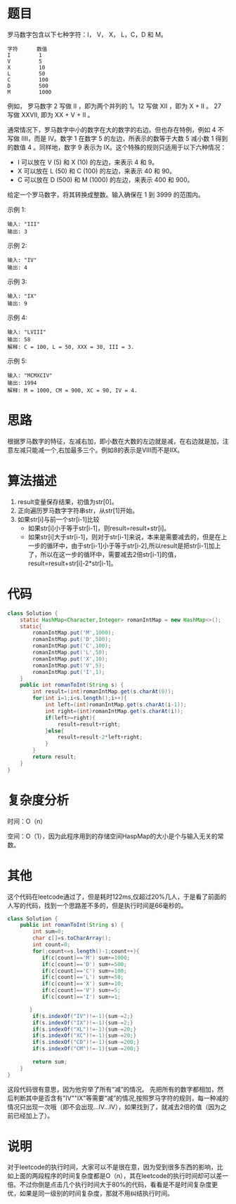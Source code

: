# 题目
罗马数字包含以下七种字符：I， V， X， L，C，D 和 M。

    字符      数值
    I         1
    V         5
    X         10
    L         50
    C         100
    D         500
    M         1000

例如， 罗马数字 2 写做 II ，即为两个并列的 1。12 写做 XII ，即为 X + II 。 27 写做  XXVII, 即为 XX + V + II 。

通常情况下，罗马数字中小的数字在大的数字的右边。但也存在特例，例如 4 不写做 IIII，而是 IV。数字 1 在数字 5 的左边，所表示的数等于大数 5 减小数 1 得到的数值 4 。同样地，数字 9 表示为 IX。这个特殊的规则只适用于以下六种情况：

* I 可以放在 V (5) 和 X (10) 的左边，来表示 4 和 9。
* X 可以放在 L (50) 和 C (100) 的左边，来表示 40 和 90。 
* C 可以放在 D (500) 和 M (1000) 的左边，来表示 400 和 900。

给定一个罗马数字，将其转换成整数。输入确保在 1 到 3999 的范围内。

示例 1:
```
输入: "III"
输出: 3
```
示例 2:
```
输入: "IV"
输出: 4
```
示例 3:
```
输入: "IX"
输出: 9
```
示例 4:
```
输入: "LVIII"
输出: 58
解释: C = 100, L = 50, XXX = 30, III = 3.
```
示例 5:
```
输入: "MCMXCIV"
输出: 1994
解释: M = 1000, CM = 900, XC = 90, IV = 4.
```
# 思路
根据罗马数字的特征，左减右加，即小数在大数的左边就是减，在右边就是加，注意左减只能减一个,右加最多三个。例如8的表示是VIII而不是IIX。

# 算法描述
1. result变量保存结果，初值为str[0]。
2. 正向遍历罗马数字字符串str，从str[1]开始。
3. 如果str[i]与前一个str[i-1]比较
    * 如果str[i]小于等于str[i-1]，则result=result+str[i]。
    * 如果str[i]大于str[i-1]，则对于str[i-1]来说，本来是需要减去的，但是在上一步的循环中，由于str[i-1]小于等于str[i-2],所以result是把str[i-1]加上了，所以在这一步的循环中，需要减去2倍str[i-1]的值，result=result+str[i]-2*str[i-1]。

# 代码

```java
class Solution {
    static HashMap<Character,Integer> romanIntMap = new HashMap<>();
    static{
        romanIntMap.put('M',1000);
        romanIntMap.put('D',500);
        romanIntMap.put('C',100);
        romanIntMap.put('L',50);
        romanIntMap.put('X',10);
        romanIntMap.put('V',5);
        romanIntMap.put('I',1);
    }
    public int romanToInt(String s) {
        int result=(int)romanIntMap.get(s.charAt(0));
        for(int i=1;i<s.length();i++){
            int left=(int)romanIntMap.get(s.charAt(i-1));
            int right=(int)romanIntMap.get(s.charAt(i));
            if(left>=right){
                result=result+right;
            }else{
                result=result-2*left+right;
            }
        }
        return result;
    }
}
```

# 复杂度分析
时间：O（n）

空间：O（1），因为此程序用到的存储空间HaspMap的大小是个与输入无关的常数。
# 其他
这个代码在leetcode通过了，但是耗时122ms,仅超过20%几人，于是看了前面的人写的代码，找到一个思路差不多的，但是执行时间是66毫秒的。
```java
class Solution {
    public int romanToInt(String s) {
        int sum=0;
        char c[]=s.toCharArray();
        int count=0;
        for(;count<=s.length()-1;count++){
           if(c[count]=='M') sum+=1000;
           if(c[count]=='D') sum+=500;
           if(c[count]=='C') sum+=100;
           if(c[count]=='L') sum+=50;
           if(c[count]=='X') sum+=10;
           if(c[count]=='V') sum+=5;
           if(c[count]=='I') sum+=1;

       }
        if(s.indexOf("IV")!=-1){sum-=2;}
        if(s.indexOf("IX")!=-1){sum-=2;}
        if(s.indexOf("XL")!=-1){sum-=20;}
        if(s.indexOf("XC")!=-1){sum-=20;}
        if(s.indexOf("CD")!=-1){sum-=200;}
        if(s.indexOf("CM")!=-1){sum-=200;}
    
        return sum;
    }
}
```
这段代码很有意思，因为他穷举了所有“减”的情况。
先把所有的数字都相加，然后判断其中是否含有"IV""IX"等需要“减”的情况,按照罗马字符的规则，每一种减的情况只出现一次哦（即不会出现...IV...IV），如果找到了，就减去2倍的值（因为之前已经加上了）。
# 说明
对于leetcode的执行时间，大家可以不是很在意，因为受到很多东西的影响，比如上面的两段程序的时间复杂度都是O（n），其在leetcode的执行时间却可以差一倍。不过你倒是点击几个执行时间大于80%的代码，看看是不是时间复杂度更优，如果是同一级别的时间复杂度，那就不用纠结执行时间。

